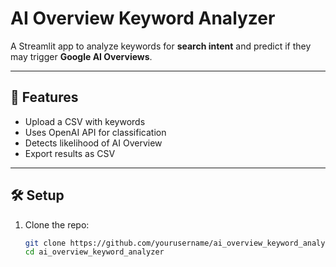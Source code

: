 # AI Overview Keyword Analyzer

A Streamlit app to analyze keywords for **search intent** and predict if they may trigger **Google AI Overviews**.

---

## 🚀 Features
- Upload a CSV with keywords
- Uses OpenAI API for classification
- Detects likelihood of AI Overview
- Export results as CSV

---

## 🛠️ Setup

1. Clone the repo:
   ```bash
   git clone https://github.com/yourusername/ai_overview_keyword_analyzer.git
   cd ai_overview_keyword_analyzer
